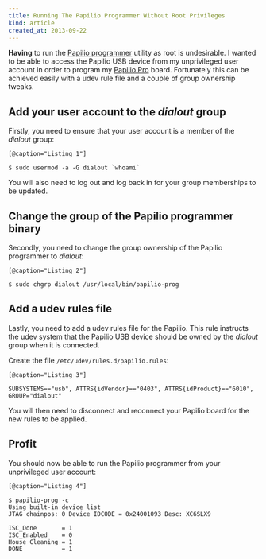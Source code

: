 ```yaml
---
title: Running The Papilio Programmer Without Root Privileges
kind: article
created_at: 2013-09-22
---
```


**Having** to run the [Papilio programmer](https://github.com/GadgetFactory/Papilio-Loader/tree/master/papilio-prog) utility as root is undesirable. I wanted to be able to access the Papilio USB device from my unprivileged user account in order to program my [Papilio Pro](http://papilio.cc/index.php?n=Papilio.PapilioPro) board. Fortunately this can be achieved easily with a udev rule file and a couple of group ownership tweaks.

## Add your user account to the *dialout* group

Firstly, you need to ensure that your user account is a member of the *dialout* group:

    [@caption="Listing 1"]

    $ sudo usermod -a -G dialout `whoami`

You will also need to log out and log back in for your group memberships to be updated.

## Change the group of the Papilio programmer binary

Secondly, you need to change the group ownership of the Papilio programmer to *dialout*:

    [@caption="Listing 2"]

    $ sudo chgrp dialout /usr/local/bin/papilio-prog

## Add a udev rules file

Lastly, you need to add a udev rules file for the Papilio. This rule instructs the udev system that the Papilio USB device should be owned by the *dialout* group when it is connected.

Create the file `/etc/udev/rules.d/papilio.rules`:

    [@caption="Listing 3"]

    SUBSYSTEMS=="usb", ATTRS{idVendor}=="0403", ATTRS{idProduct}=="6010", GROUP="dialout"

You will then need to disconnect and reconnect your Papilio board for the new rules to be applied.

## Profit

You should now be able to run the Papilio programmer from your unprivileged user account:

    [@caption="Listing 4"]

    $ papilio-prog -c
    Using built-in device list
    JTAG chainpos: 0 Device IDCODE = 0x24001093 Desc: XC6SLX9

    ISC_Done       = 1
    ISC_Enabled    = 0
    House Cleaning = 1
    DONE           = 1

